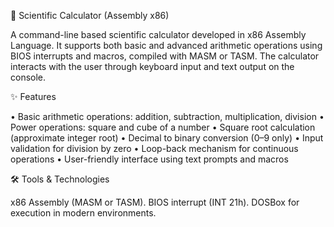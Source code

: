 🧮 Scientific Calculator (Assembly x86)

 A command-line based scientific calculator developed in x86 Assembly Language. It supports both basic 
 and advanced arithmetic operations using BIOS interrupts and macros, compiled with MASM or TASM. The 
 calculator interacts with the user through keyboard input and text output on the console.

✨ Features

   • Basic arithmetic operations: addition, subtraction, multiplication, division
   • Power operations: square and cube of a number
   • Square root calculation (approximate integer root)
   • Decimal to binary conversion (0–9 only)
   • Input validation for division by zero
   • Loop-back mechanism for continuous operations
   • User-friendly interface using text prompts and macros

🛠 Tools & Technologies

   x86 Assembly (MASM or TASM).
   BIOS interrupt (INT 21h).
   DOSBox for execution in modern environments.



